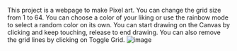 This project is a webpage to make Pixel art. 
You can change the grid size from 1 to 64.
You can choose a color of your liking or use the rainbow mode to select a random color on its own.
You can start drawing on the Canvas by clicking and keep touching, release to end drawing.
You can also remove the grid lines by clicking on Toggle Grid.
![image](https://github.com/anuzka115/pixel-art/assets/141158943/35861f23-9ebb-4fc9-a648-35fc041cd47b)
